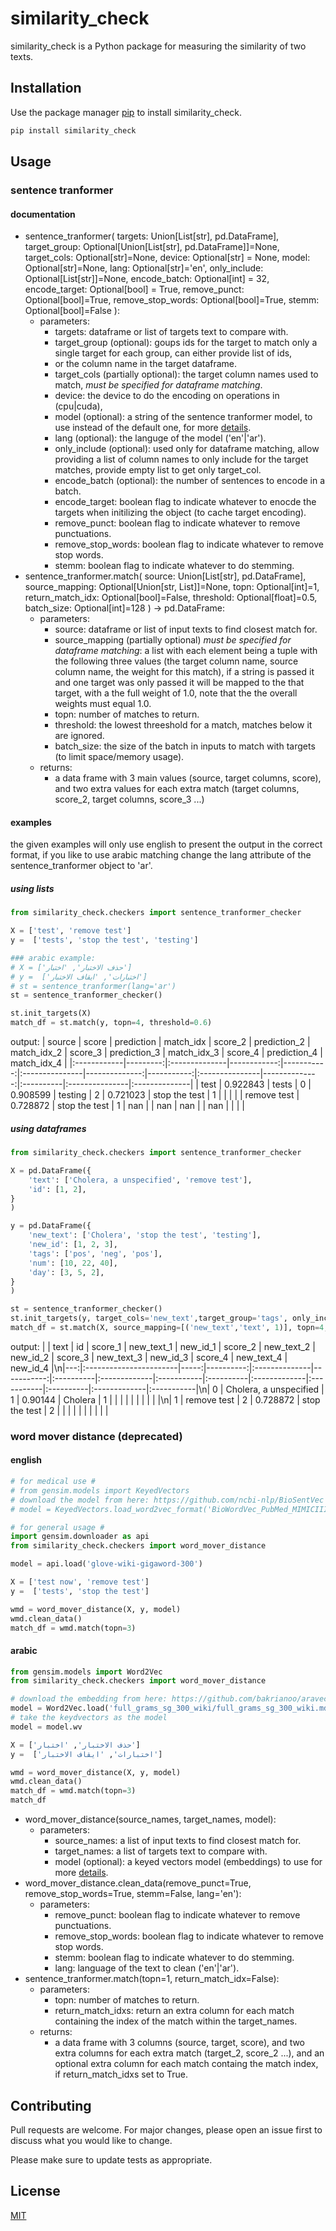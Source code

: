 # similarity_check

similarity_check is a Python package for measuring the similarity of two texts.

## Installation

Use the package manager [pip](https://pip.pypa.io/en/stable/) to install similarity_check.

```bash
pip install similarity_check 
```

## Usage
### sentence tranformer
#### documentation
* sentence_tranformer(
        targets: Union[List[str], pd.DataFrame], 
        target_group: Optional[Union[List[str], pd.DataFrame]]=None,
        target_cols: Optional[str]=None, 
        device: Optional[str] = None,
        model: Optional[str]=None, 
        lang: Optional[str]='en', 
        only_include: Optional[List[str]]=None,
        encode_batch: Optional[int] = 32,
        encode_target: Optional[bool] = True,
        remove_punct: Optional[bool]=True, 
        remove_stop_words: Optional[bool]=True, 
        stemm: Optional[bool]=False
  ):
  * parameters:
    * targets: dataframe or list of targets text to compare with.
    * target_group (optional): goups ids for the target to match only a single target for each group, can either provide list of ids,
    * or the column name in the target dataframe.
    * target_cols (partially optional): the target column names used to match, *must be specified for dataframe matching*.
    * device: the device to do the encoding on operations in (cpu|cuda),
    * model (optional): a string of the sentence tranformer model, to use instead of the default one, for more [details](https://www.sbert.net/).
    * lang (optional): the languge of the model ('en'|'ar').
    * only_include (optional): used only for dataframe matching, allow providing a list of column names to only include for the target matches, provide empty list to get only target_col.
    * encode_batch (optional): the number of sentences to encode in a batch.
    * encode_target: boolean flag to indicate whatever to enocde the targets when initilizing the object (to cache target encoding).
    * remove_punct: boolean flag to indicate whatever to remove punctuations. 
    * remove_stop_words: boolean flag to indicate whatever to remove stop words.
    * stemm: boolean flag to indicate whatever to do stemming.
* sentence_tranformer.match(
        source: Union[List[str], pd.DataFrame], 
        source_mapping: Optional[Union[str, List]]=None, 
        topn: Optional[int]=1, 
        return_match_idx: Optional[bool]=False, 
        threshold: Optional[float]=0.5, 
        batch_size: Optional[int]=128
    ) -> pd.DataFrame:
  * parameters:
    * source: dataframe or list of input texts to find closest match for.
    * source_mapping (partially optional) *must be specified for dataframe matching*: a list with each element being a tuple with the following three values (the target column name, source column name, the weight for this match), if a string is passed it and one target was only passed it will be mapped to the that target, with a the full weight of 1.0, note that the the overall weights must equal 1.0.
    * topn: number of matches to return.
    * threshold: the lowest threeshold for a match, matches below it are ignored.
    * batch_size: the size of the batch in inputs to match with targets (to limit space/memory usage).
  * returns:
    * a data frame with 3 main values (source, target columns, score), and two extra values for each extra match (target columns, score_2, target columns, score_3 ...)
#### examples
the given examples will only use english to present the output in the correct format, if you like to use arabic matching change the lang attribute of the sentence_tranformer object to 'ar'.
##### using lists
```python
from similarity_check.checkers import sentence_tranformer_checker

X = ['test', 'remove test']
y =  ['tests', 'stop the test', 'testing']

### arabic example:
# X = ['حذف الاختبار', 'اختبار']
# y =  ['اختبارات', 'ايقاف الاختبار']
# st = sentence_tranformer(lang='ar')
st = sentence_tranformer_checker()

st.init_targets(X)
match_df = st.match(y, topn=4, threshold=0.6)
```
output:
| source      |    score | prediction    |   match_idx |    score_2 | prediction_2   |   match_idx_2 |    score_3 | prediction_3   |   match_idx_3 | score_4   | prediction_4   | match_idx_4   |
|:------------|---------:|:--------------|------------:|-----------:|:---------------|--------------:|-----------:|:---------------|--------------:|:----------|:---------------|:--------------|
| test        | 0.922843 | tests         |           0 |   0.908599 | testing        |             2 |   0.721023 | stop the test  |             1 |           |                |               |
| remove test | 0.728872 | stop the test |           1 | nan        |                |           nan | nan        |                |           nan |           |                |               |
##### using dataframes
```python
from similarity_check.checkers import sentence_tranformer_checker

X = pd.DataFrame({
    'text': ['Cholera, a unspecified', 'remove test'],
    'id': [1, 2],
}
)

y = pd.DataFrame({
    'new_text': ['Cholera', 'stop the test', 'testing'],
    'new_id': [1, 2, 3],
    'tags': ['pos', 'neg', 'pos'],
    'num': [10, 22, 40],
    'day': [3, 5, 2],
}
)

st = sentence_tranformer_checker()
st.init_targets(y, target_cols='new_text',target_group='tags', only_include=['new_id'])
match_df = st.match(X, source_mapping=[('new_text','text', 1)], topn=4, threshold=0.6, batch_size=1)
```
output:
|    | text                   |   id |   score_1 | new_text_1    |   new_id_1 | score_2   | new_text_2   | new_id_2   | score_3   | new_text_3   | new_id_3   | score_4   | new_text_4   | new_id_4   |\n|---:|:-----------------------|-----:|----------:|:--------------|-----------:|:----------|:-------------|:-----------|:----------|:-------------|:-----------|:----------|:-------------|:-----------|\n|  0 | Cholera, a unspecified |    1 |  0.90144  | Cholera       |          1 |           |              |            |           |              |            |           |              |            |\n|  1 | remove test            |    2 |  0.728872 | stop the test |          2 |           |              |            |           |              |            |           |              |            |

### word mover distance (deprecated)
#### english
```python
# for medical use #
# from gensim.models import KeyedVectors
# download the model from here: https://github.com/ncbi-nlp/BioSentVec
# model = KeyedVectors.load_word2vec_format('BioWordVec_PubMed_MIMICIII_d200.vec.bin', binary=True)

# for general usage #
import gensim.downloader as api
from similarity_check.checkers import word_mover_distance

model = api.load('glove-wiki-gigaword-300')

X = ['test now', 'remove test']
y =  ['tests', 'stop the test']

wmd = word_mover_distance(X, y, model)
wmd.clean_data()
match_df = wmd.match(topn=3)
```
#### arabic
```python
from gensim.models import Word2Vec
from similarity_check.checkers import word_mover_distance

# download the embedding from here: https://github.com/bakrianoo/aravec (N-Grams Models, Wikipedia-SkipGram, Vec-Size:300)
model = Word2Vec.load('full_grams_sg_300_wiki/full_grams_sg_300_wiki.mdl')
# take the keydvectors as the model
model = model.wv

X = ['حذف الاختبار', 'اختبار']
y =  ['اختبارات', 'ايقاف الاختبار']

wmd = word_mover_distance(X, y, model)
wmd.clean_data()
match_df = wmd.match(topn=3)
match_df
```
* word_mover_distance(source_names, target_names, model):
  * parameters:
    * source_names: a list of input texts to find closest match for.
    * target_names: a list of targets text to compare with.
    * model (optional): a keyed vectors model (embeddings) to use for more [details](https://radimrehurek.com/gensim/auto_examples/tutorials/run_word2vec.html).
* word_mover_distance.clean_data(remove_punct=True, remove_stop_words=True, stemm=False, lang='en'):
  * parameters:
    * remove_punct: boolean flag to indicate whatever to remove punctuations. 
    * remove_stop_words: boolean flag to indicate whatever to remove stop words.
    * stemm: boolean flag to indicate whatever to do stemming.
    * lang: language of the text to clean ('en'|'ar').
* sentence_tranformer.match(topn=1, return_match_idx=False):
  * parameters:
    * topn: number of matches to return.
    * return_match_idxs: return an extra column for each match containing the index of the match within the target_names.
  * returns: 
    * a data frame with 3 columns (source, target, score), and two extra columns for each extra match (target_2, score_2 ...), and an optional extra column for each match containg the match index, if return_match_idxs set to True.

## Contributing
Pull requests are welcome. For major changes, please open an issue first to discuss what you would like to change.

Please make sure to update tests as appropriate.

## License
[MIT](https://choosealicense.com/licenses/mit/)